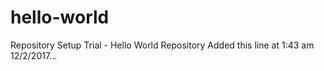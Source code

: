 # hello-world
Repository Setup Trial - Hello World Repository
Added this line at 1:43 am 12/2/2017...
